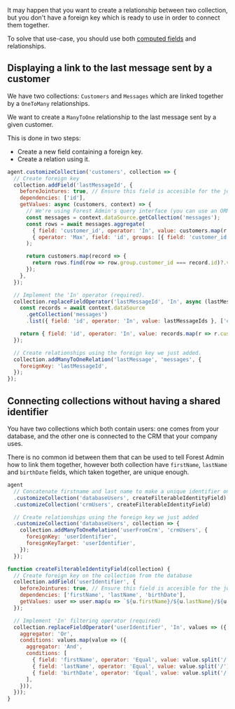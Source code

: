 It may happen that you want to create a relationship between two collection, but you don't have a foreign key which is ready to use in order to connect them together.

To solve that use-case, you should use both [computed fields](../fields/computed.md) and relationships.

## Displaying a link to the last message sent by a customer

We have two collections: `Customers` and `Messages` which are linked together by a `OneToMany` relationships.

We want to create a `ManyToOne` relationship to the last message sent by a given customer.

This is done in two steps:

- Create a new field containing a foreign key.
- Create a relation using it.

```javascript
agent.customizeCollection('customers', collection => {
  // Create foreign key
  collection.addField('lastMessageId', {
    beforeJointures: true, // Ensure this field is accesible for the jointure
    dependencies: ['id'],
    getValues: async (customers, context) => {
      // We're using Forest Admin's query interface (you can use an ORM or a plain SQL query)
      const messages = context.dataSource.getCollection('messages');
      const rows = await messages.aggregate(
        { field: 'customer_id', operator: 'In', value: customers.map(r => r.id) },
        { operator: 'Max', field: 'id', groups: [{ field: 'customer_id' }] },
      );

      return customers.map(record => {
        return rows.find(row => row.group.customer_id === record.id)?.value ?? null;
      });
    },
  });

  // Implement the 'In' operator (required).
  collection.replaceFieldOperator('lastMessageId', 'In', async (lastMessageIds, context) => {
    const records = await context.dataSource
      .getCollection('messages')
      .list({ field: 'id', operator: 'In', value: lastMessageIds }, ['customer_id']);

    return { field: 'id', operator: 'In', value: records.map(r => r.customer_id) };
  });

  // Create relationships using the foreign key we just added.
  collection.addManyToOneRelation('lastMessage', 'messages', {
    foreignKey: 'lastMessageId',
  });
});
```

## Connecting collections without having a shared identifier

You have two collections which both contain users: one comes from your database, and the other one is connected to the CRM that your company uses.

There is no common id between them that can be used to tell Forest Admin how to link them together, however both collection have `firstName`, `lastName` and `birthDate` fields, which taken together, are unique enough.

```javascript
agent
  // Concatenate firstname and last name to make a unique identifier on both sides
  .customizeCollection('databaseUsers', createFilterableIdentityField)
  .customizeCollection('crmUsers', createFilterableIdentityField)

  // Create relationships using the foreign key we just added
  .customizeCollection('databaseUsers', collection => {
    collection.addManyToOneRelation('userFromCrm', 'crmUsers', {
      foreignKey: 'userIdentifier',
      foreignKeyTarget: 'userIdentifier',
    });
  });

function createFilterableIdentityField(collection) {
  // Create foreign key on the collection from the database
  collection.addField('userIdentifier', {
    beforeJointures: true, // Ensure this field is accesible for the jointure
    dependencies: ['firstName', 'lastName', 'birthDate'],
    getValues: user => user.map(u => `${u.firstName}/${u.lastName}/${u.birthDate}`),
  });

  // Implement 'In' filtering operator (required)
  collection.replaceFieldOperator('userIdentifier', 'In', values => ({
    aggregator: 'Or',
    conditions: values.map(value => ({
      aggregator: 'And',
      conditions: [
        { field: 'firstName', operator: 'Equal', value: value.split('/')[0] },
        { field: 'lastName', operator: 'Equal', value: value.split('/')[1] },
        { field: 'birthDate', operator: 'Equal', value: value.split('/')[2] },
      ],
    })),
  }));
}
```
